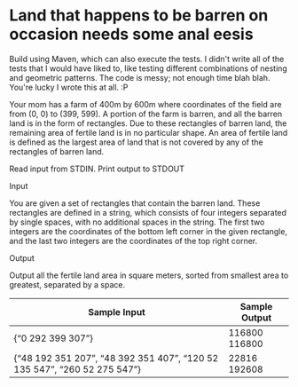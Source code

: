 # Land that happens to be barren on occasion needs some anal eesis

Build using Maven, which can also execute the tests.  I didn't write all of the tests that I would have liked to, like testing different combinations of nesting and geometric patterns.  The code is messy; not enough time blah blah.  You're lucky I wrote this at all. :P

Your mom has a farm of 400m by 600m where coordinates of the field are from (0, 0) to (399, 599). A portion of the farm is barren, and all the barren land is in the form of rectangles. Due to these rectangles of barren land, the remaining area of fertile land is in no particular shape. An area of fertile land is defined as the largest area of land that is not covered by any of the rectangles of barren land. 

Read input from STDIN. Print output to STDOUT 

Input

You are given a set of rectangles that contain the barren land. These rectangles are defined in a string, which consists of four integers separated by single spaces, with no additional spaces in the string. The first two integers are the coordinates of the bottom left corner in the given rectangle, and the last two integers are the coordinates of the top right corner. 

Output

Output all the fertile land area in square meters, sorted from smallest area to greatest, separated by a space. 

Sample Input | Sample Output
------------ | -------------
{“0 292 399 307”} | 116800  116800
{“48 192 351 207”, “48 392 351 407”, “120 52 135 547”, “260 52 275 547”} | 22816 192608
